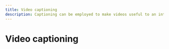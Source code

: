 ```yaml
---
title: Video captioning
description: Captioning can be employed to make videos useful to an international audience and users with disabilities.
---
```


# Video captioning
